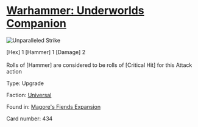 # [Warhammer: Underworlds Companion](https://guidokessels.github.io/wh-underworlds)

  

![Unparalleled Strike](https://warhammerunderworlds.com/wp-content/uploads/sites/6/2018/03/434_ENG.png)

<div class="whu-weapon">[Hex] 1 [Hammer] 1 [Damage] 2</div><br /> Rolls of [Hammer] are considered to be rolls of [Critical Hit] for this Attack action

Type: Upgrade

Faction: [Universal](https://guidokessels.github.io/wh-underworlds/factions/universal)

Found in: [Magore's Fiends Expansion](https://guidokessels.github.io/wh-underworlds/locations/magores-fiends-expansion)

Card number: 434
